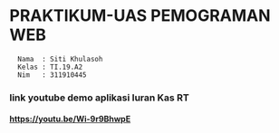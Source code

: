 # PRAKTIKUM-UAS PEMOGRAMAN WEB
      Nama  : Siti Khulasoh
      Kelas : TI.19.A2
      Nim   : 311910445
  
 ### link youtube demo aplikasi Iuran Kas RT
 #### https://youtu.be/Wi-9r9BhwpE
      

